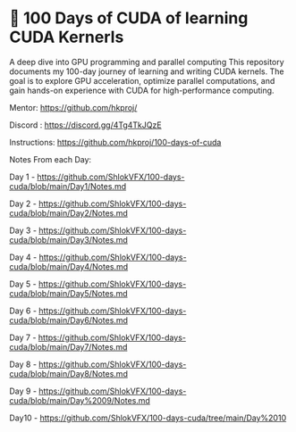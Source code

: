 # 🚀 100 Days of CUDA of learning CUDA Kernerls

A deep dive into GPU programming and parallel computing  This repository documents my 100-day journey of learning and writing CUDA kernels. The goal is to explore GPU acceleration, optimize parallel computations, and gain hands-on experience with CUDA for high-performance computing.

Mentor: https://github.com/hkproj/

Discord : https://discord.gg/4Tg4TkJQzE

Instructions: https://github.com/hkproj/100-days-of-cuda

Notes From each Day: 

Day 1 - https://github.com/ShlokVFX/100-days-cuda/blob/main/Day1/Notes.md

Day 2 - https://github.com/ShlokVFX/100-days-cuda/blob/main/Day2/Notes.md

Day 3 - https://github.com/ShlokVFX/100-days-cuda/blob/main/Day3/Notes.md

Day 4 - https://github.com/ShlokVFX/100-days-cuda/blob/main/Day4/Notes.md

Day 5 - https://github.com/ShlokVFX/100-days-cuda/blob/main/Day5/Notes.md

Day 6 - https://github.com/ShlokVFX/100-days-cuda/blob/main/Day6/Notes.md

Day 7 - https://github.com/ShlokVFX/100-days-cuda/blob/main/Day7/Notes.md

Day 8 - https://github.com/ShlokVFX/100-days-cuda/blob/main/Day8/Notes.md

Day 9 - https://github.com/ShlokVFX/100-days-cuda/blob/main/Day%2009/Notes.md

Day10 - https://github.com/ShlokVFX/100-days-cuda/tree/main/Day%2010
